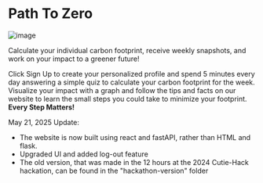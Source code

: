 # Path To Zero
![image](https://github.com/user-attachments/assets/bba8e667-0470-4cfa-80a5-01a5ae180c38)


Calculate your individual carbon footprint, receive weekly snapshots, and work on your impact to a greener future!

Click Sign Up to create your personalized profile and spend 5 minutes every day answering a simple quiz to calculate your carbon footprint for the week. Visualize your impact with a graph and follow the tips and facts on our website to learn the small steps you could take to minimize your footprint. **Every Step Matters!**




May 21, 2025 Update: 
* The website is now built using react and fastAPI, rather than HTML and flask. 
* Upgraded UI and added log-out feature
* The old version, that was made in the 12 hours at the 2024 Cutie-Hack hackation, can be found in the "hackathon-version" folder